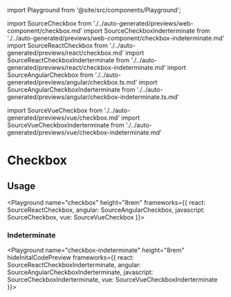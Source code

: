 import Playground from '@site/src/components/Playground';

import SourceCheckbox from './../auto-generated/previews/web-component/checkbox.md'
import SourceCheckboxInderterminate from './../auto-generated/previews/web-component/checkbox-indeterminate.md'
import SourceReactCheckbox from './../auto-generated/previews/react/checkbox.md'
import SourceReactCheckboxInderterminate from './../auto-generated/previews/react/checkbox-indeterminate.md'
import SourceAngularCheckbox from './../auto-generated/previews/angular/checkbox.ts.md'
import SourceAngularCheckboxInderterminate from './../auto-generated/previews/angular/checkbox-indeterminate.ts.md'

import SourceVueCheckbox from './../auto-generated/previews/vue/checkbox.md'
import SourceVueCheckboxInderterminate from './../auto-generated/previews/vue/checkbox-indeterminate.md'

# Checkbox

## Usage

<Playground
name="checkbox" height="8rem"
frameworks={{
  react: SourceReactCheckbox,
  angular: SourceAngularCheckbox,
  javascript: SourceCheckbox,
  vue: SourceVueCheckbox
}}></Playground>

### Indeterminate

<Playground
name="checkbox-indeterminate" height="8rem"
hideInitalCodePreview
frameworks={{
  react: SourceReactCheckboxInderterminate,
  angular: SourceAngularCheckboxInderterminate,
  javascript: SourceCheckboxInderterminate,
  vue: SourceVueCheckboxInderterminate
}}></Playground>
